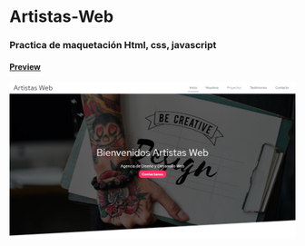 # Artistas-Web

### Practica de maquetación Html, css, javascript

#### [Preview](https://gallardior.github.io/Artistas-Web/)
![Screenshot](./artistasWeb.png)
